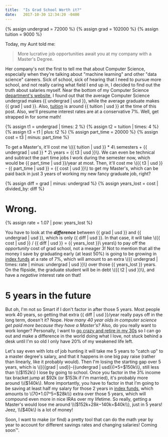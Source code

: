 ```yaml
---
title:  "Is Grad School Worth it?"
date:   2017-10-30 12:34:20 -0400
---
```

{% assign undergrad = 72000 %}
{% assign grad = 102000 %}
{% assign tuition = 9000 %}

Today, my Aunt told me:
> More lucrative job opportunities await you at my company with a Master's Degree.

Her company's not the first to tell me that about Computer Science, especially when they're talking about "machine learning" and other "data science" careers. Sick of school, sick of hearing that I need to pursue more school, and not really caring what field I end up in, I decided to find out the truth about salaries myself. Near the bottom of my Computer Science [department's website,](https://www.csc.ncsu.edu/future-students/) I found out that the average Computer Science undergrad makes {{ undergrad | usd }}, while the average graduate makes {{ grad | usd }}. Also, [tuition](https://studentservices.ncsu.edu/your-money/financial-aid/estimated-cost-of-attendance/undergraduate-student/) is around {{ tuition | usd }} at the time of this post. Also, we'll presume interest rates are at a conservative 7%. Well, get strapped in for some math!

{% assign t1 = undergrad | times: 2 %}
{% assign t2 = tuition | times: 4 %}
{% assign t3 = t1 | plus: t2 %}
{% assign part_time = 20000 %}
{% assign cost = t3 | minus: part_time %}

To get a Master's, it'll cost me \\({{ tuition | usd }} * 4\ semesters + {{ undergrad | usd }} * 2\ years = {{ t3 | usd }}\\). We can even be technical and subtract the part time jobs I work during the semester now, which would be {{ part_time | usd }}/year at most. Then, it'll cost me \\({{ t3 | usd }} - {{ part_time | usd }} = {{ cost | usd }}\\) to get my Master's, which can be paid back in just 3 years of working my new fancy graduate job, right?

{% assign diff = grad | minus: undergrad %}
{% assign years_lost = cost | divided_by: diff %}

# Wrong.

{% assign rate = 1.07 | pow: years_lost %}

You have to look at the ___difference___ between {{ grad | usd }} and {{ undergrad | usd }}, which is only {{ diff | usd }}. In that case, it will take \\({{ cost | usd }} / {{ diff | usd }} = {{ years_lost }}\ years\\) to pay off the _opportunity_ cost of grad school, not a meager 3! Not to mention that all the money I save by graduating early (at least 50%) is going to be growing in [index funds](https://www.mrmoneymustache.com/2011/05/18/how-to-make-money-in-the-stock-market/) at a rate of 7%, which will amount to an extra \\({{ undergrad | times: rate | minus: undergrad | usd }}\\) over those {{ years_lost }} years. On the flipside, the graduate student will be in debt \\({{ t2 | usd }}\\), and have a _negative_ interest rate on that!

# 5 years in the future

But oh, I'm not so Smart if I don't factor in after those 5 years. Most people work 40 years, so getting that extra {{ diff | usd }}/year really pays off in the long term, doesn't it? Nope. _How many 40 year olds in computer science get paid more because they have a Master's?_ Also, do you really want to work longer? Personally, I want to [go crazy and retire in my 30s](http://www.mrmoneymustache.com/2011/04/06/meet-mr-money-mustache/) so I can go out and make a difference in the world doing what I love, not stuck behind a desk until I'm so old I only have 20% of my weakened life left.

Let's say even with lots of job hunting it will take me 5 years to "catch up" to a master degree's salary, and that it happens in one big pay raise (rather than linearly, like it probably would). Then I'm losing the starting gap over 5 years, which is \\(({{grad | usd}}-{{undergrad | usd}})\*5=$150k\\), still less than \\($152k\\) I lose by going to school. Once you factor in the 3% income tax bracket jump at $92k (or $153k if I'm married), it's probably more around \\($140k\\). More importantly, you have to factor in that I'm going to be saving at least half my salary for those 2 years in [index funds](), which amounts to \\(70*1.07^5=$28k\\) extra over those 5 years, which will compound even more in nice IRAs over my lifetime. So really, getting a Master's would lose me around \\($152k+$28k-$140k=$40k\\), just in 5 years! Jeez, \\($40k\\) is a lot of money!

Soon, I want to make (or find) a pretty tool that can do the math year by year to account for different savings rates and changing salaries! Coming soon™.

[//]: # (Future note to self: http://www.gastonsanchez.com/visually-enforced/opinion/2014/02/16/Mathjax-with-jekyll/)